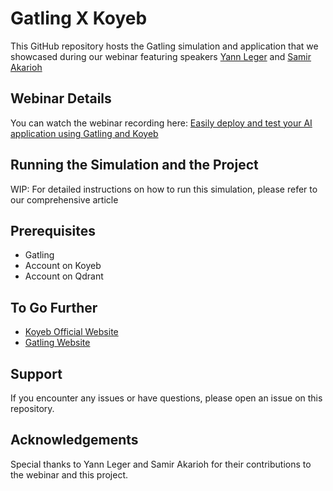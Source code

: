 
# Gatling X Koyeb

This GitHub repository hosts the Gatling simulation and application that we showcased during our webinar featuring speakers [Yann Leger](https://x.com/yann_eu) and [Samir Akarioh](https://github.com/SamirPS)

## Webinar Details

You can watch the webinar recording here:
[Easily deploy and test your AI application using Gatling and Koyeb](https://app.livestorm.co/gatling/easily-deploy-and-test-your-ai-application?s=4aec8851-69c7-432f-84bf-84c4ae13eb54&utm_campaign=DevRel&utm_source=blog)

## Running the Simulation and the Project

WIP: For detailed instructions on how to run this simulation, please refer to our comprehensive article

## Prerequisites

- Gatling
- Account on Koyeb
- Account on Qdrant


## To Go Further

* [Koyeb Official Website](https://koyeb.com/)
* [Gatling Website](https://gatling.io/)

## Support

If you encounter any issues or have questions, please open an issue on this repository.

## Acknowledgements

Special thanks to Yann Leger and Samir Akarioh for their contributions to the webinar and this project.
